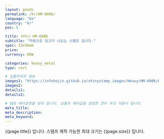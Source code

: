 ```yaml
---
layout: goods
permalink: /kr/HM-6006/
language: "ko"
country: "kr"
pos: 5

title: 샤이니 HM-6006
subtitle: "자동으로 잉크가 나오는 스템프 입니다."
spec: 33x56mm
price: 
currency: KRW

categories: heavy_metal
type: rect

# 상품이미지 정보
images1: "https://infohojin.github.io/shinystamp_images/Heavy/HM-6006/HM-6006_1.jpg"
images2:
details1:
details2:    

# SEO 메타설정을 정의 합니다. 상품의 메타값을 설정한 경우 우선 적용이 됩니다.
meta_title: 
meta_description:
meta_keyword:
---
```


{{page.title}} 입니다. 스템프 제작 가능한 최대 크기는 {{page.size}} 입니다.